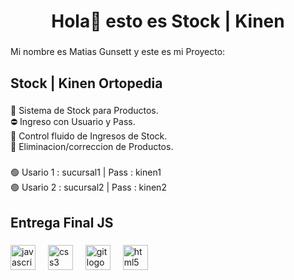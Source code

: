 <h1 align="center">Hola👋  esto es Stock | Kinen</h1>

###

<p align="left">Mi nombre es Matias Gunsett y este es mi Proyecto:</p>

###

<h2 align="left">Stock | Kinen Ortopedia</h2>

###

<p align="left">🚩 Sistema de Stock para Productos.<br>⛔ Ingreso con Usuario y Pass.<br>🛬 Control fluido de Ingresos de Stock.<br>🛫 Eliminacion/correccion de Productos.</p>

###

<p align="left">🟢 Usario 1 : sucursal1  |  Pass : kinen1 <br>🟢 Usario 2 : sucursal2  |  Pass : kinen2 </p>

###

<h2 align="left">Entrega Final JS</h2>

###

<div align="left">
  <img src="https://cdn.jsdelivr.net/gh/devicons/devicon/icons/javascript/javascript-original.svg" height="40" alt="javascript logo"  />
  <img width="12" />
  <img src="https://cdn.jsdelivr.net/gh/devicons/devicon/icons/css3/css3-original.svg" height="40" alt="css3 logo"  />
  <img width="12" />
  <img src="https://cdn.jsdelivr.net/gh/devicons/devicon/icons/git/git-original.svg" height="40" alt="git logo"  />
  <img width="12" />
  <img src="https://cdn.jsdelivr.net/gh/devicons/devicon/icons/html5/html5-original.svg" height="40" alt="html5 logo"  />
</div>

###
